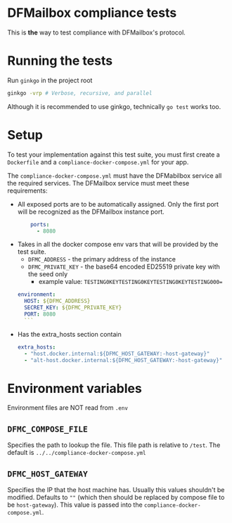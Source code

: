 # DFMailbox compliance tests
This is **the** way to test compliance with DFMailbox's protocol.

# Running the tests
Run `ginkgo` in the project root
```sh
ginkgo -vrp # Verbose, recursive, and parallel
```
Although it is recommended to use ginkgo, technically `go test` works too.

# Setup
To test your implementation against this test suite, you must first create a `Dockerfile` and a `compliance-docker-compose.yml` for your app.

The `compliance-docker-compose.yml` must have the DFMabilbox service all the required services.
The DFMailbox service must meet these requirements:
- All exposed ports are to be automatically assigned. Only the first port will be recognized as the DFMailbox instance port.
    ```yaml
        ports:
          - 8080
    ```
- Takes in all the docker compose env vars that will be provided by the test suite.
    - `DFMC_ADDRESS` - the primary address of the instance
    - `DFMC_PRIVATE_KEY` - the base64 encoded ED25519 private key with the seed only
        - example value: `TESTING0KEYTESTING0KEYTESTING0KEYTESTING000=`
    ```yaml
    environment:
      HOST: ${DFMC_ADDRESS}
      SECRET_KEY: ${DFMC_PRIVATE_KEY}
      PORT: 8080
      ```
- Has the extra_hosts section contain
    ```yaml
    extra_hosts:
      - "host.docker.internal:${DFMC_HOST_GATEWAY:-host-gateway}"
      - "alt-host.docker.internal:${DFMC_HOST_GATEWAY:-host-gateway}"
  ```

# Environment variables
Environment files are NOT read from `.env`

## `DFMC_COMPOSE_FILE`
Specifies the path to lookup the file. This file path is relative to `/test`.
The default is  `../../compliance-docker-compose.yml`

## `DFMC_HOST_GATEWAY`
Specifies the IP that the host machine has. Usually this values shouldn't be modified.
Defaults to `""` (which then should be replaced by compose file to be `host-gateway`).
This value is passed into the `compliance-docker-compose.yml`.


